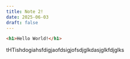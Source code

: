 ```yaml
---
title: Note 2!
date: 2025-06-03
draft: false
---
```


```html
<h1>Hello World!</h1>
```
tHTishdogiahsfdigjaofdsigjofsdjglkdasjglkfdjglks